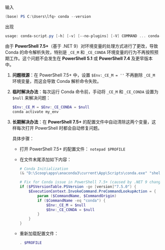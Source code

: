 输入

```powershell
(base) PS C:\Users\lfq> conda --version 
```

出现

```powershell
usage: conda-script.py [-h] [-v] [--no-plugins] [-V] COMMAND ... conda-script.py: error: argument COMMAND: invalid choice: '' (choose from 'activate', 'clean', 'commands', 'compare', 'config', 'create', 'deactivate', 'env', 'export', 'info', 'init', 'install', 'list', 'notices', 'package', 'build', 'content-trust', 'convert', 'debug', 'develop', 'doctor', 'index', 'inspect', 'metapackage', 'render', 'repoquery', 'skeleton', 'token', 'repo', 'server', 'pack', 'remove', 'uninstall', 'rename', 'run', 'search', 'update', 'upgrade')
```

由于 **PowerShell 7.5+**（基于 .NET 9）对环境变量的处理方式进行了更改，导致 Conda 的命令解析失败，特别是 `_CE_M` 和 `_CE_CONDA` 环境变量的行为不再按照预期工作。这个问题不会发生在 **PowerShell 5.1** 或 **PowerShell 7.4** 及更早版本中。

1. **问题根源**：在 PowerShell 7.5+ 中，设置 `$Env:_CE_M = ''` 不再删除 `_CE_M` 环境变量，而这会导致 Conda 解析命令失败。

2. **临时解决办法**：每次运行 Conda 命令前，手动将 `_CE_M` 和 `_CE_CONDA` 设置为 `$null` 来解决问题：

   ```powershell
   $Env:_CE_M = $Env:_CE_CONDA = $null
   conda activate my_env
   ```

3. **长期解决办法**：在 **PowerShell 7.5+** 的配置文件中自动清除这两个变量，这样每次打开 PowerShell 时都会自动修复问题。

   具体步骤：

   - 打开 PowerShell 7.5+ 的配置文件：
      `notepad $PROFILE`

   - 在文件末尾添加如下内容：

     ```powershell
     # Conda Initialization
     (& "D:\Scoop\apps\anaconda3\current\App\Scripts\conda.exe" "shell.powershell" "hook") | Out-String | ?{$_} | Invoke-Expression
     
     # Fix for Conda issue in PowerShell 7.5+ (caused by .NET 9 changes)
     if ($PSVersionTable.PSVersion -ge [version]"7.5.0") {
         $ExecutionContext.InvokeCommand.PreCommandLookupAction = {
             param ($CommandName, $CommandOrigin)
             if ($CommandName -eq "conda") {
                 $Env:_CE_M = $null
                 $Env:_CE_CONDA = $null
             }
         }
     }
     ```

   - 重新加载配置文件：

     ```powershell
     . $PROFILE
     ```